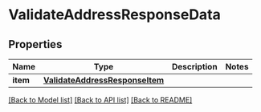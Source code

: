 # ValidateAddressResponseData


## Properties
Name | Type | Description | Notes
------------ | ------------- | ------------- | -------------
**item** | [**ValidateAddressResponseItem**](ValidateAddressResponseItem.md) |  | 

[[Back to Model list]](../README.md#documentation-for-models) [[Back to API list]](../README.md#documentation-for-api-endpoints) [[Back to README]](../README.md)



